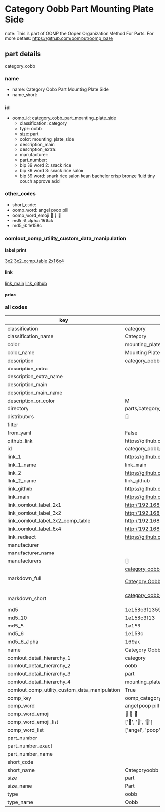 # Category Oobb Part Mounting Plate Side  

note: This is part of OOMP the Oopen Organization Method For Parts. For more details: https://github.com/oomlout/oomp_base

##  part details
  



category_oobb



### name
* name: Category Oobb Part Mounting Plate Side
* name_short: 
### id
* oomp_id: category_oobb_part_mounting_plate_side
  * classification: category
  * type: oobb
  * size: part
  * color: mounting_plate_side
  * description_main: 
  * description_extra: 
  * manufacturer: 
  * part_number: 
  * bip 39 word 2: snack rice
  * bip 39 word 3: snack rice salon
  * bip 39 word: snack rice salon bean bachelor crisp bronze fluid tiny couch approve acid

### other_codes
* short_code: 
* oomp_word: angel poop pill
* oomp_word_emoji :angel: :poop: :pill:
* md5_6_alpha: 169ak
* md5_6: 1e158c






### oomlout_oomp_utility_custom_data_manipulation
#### label print
[3x2](http://192.168.1.245:1112/?label=oomp%20169ak)
[3x2_oomp_table](http://192.168.1.108:1112/?label=oomp%20169ak)
[2x1](http://192.168.1.242:1112/?label=oomp%20169ak)
[6x4](http://192.168.1.55:1112/?label=oomp%20169ak)    

#### link

[link_main](https://github.com/oomlout/oomlout_oomp_version_1_messy/tree/main/parts/category_oobb_part_mounting_plate_side) [link_github](https://github.com/oomlout/oomlout_oomp_version_1_messy/tree/main/parts/category_oobb_part_mounting_plate_side)                             

#### price







### all codes 
| key | value |  
| --- | --- |  
| classification | category |  
| classification_name | Category |  
| color | mounting_plate_side |  
| color_name | Mounting Plate Side |  
| description | category_oobb |  
| description_extra |  |  
| description_extra_name |  |  
| description_main |  |  
| description_main_name |  |  
| description_or_color | M  |  
| directory | parts/category_oobb_part_mounting_plate_side |  
| distributors | [] |  
| filter |  |  
| from_yaml | False |  
| github_link | https://github.com/oomlout/oomlout_oomp_part_src/tree/main/parts/category_oobb_part_mounting_plate_side |  
| id | category_oobb_part_mounting_plate_side |  
| link_1 | https://github.com/oomlout/oomlout_oomp_version_1_messy/tree/main/parts/category_oobb_part_mounting_plate_side |  
| link_1_name | link_main |  
| link_2 | https://github.com/oomlout/oomlout_oomp_version_1_messy/tree/main/parts/category_oobb_part_mounting_plate_side |  
| link_2_name | link_github |  
| link_github | https://github.com/oomlout/oomlout_oomp_version_1_messy/tree/main/parts/category_oobb_part_mounting_plate_side |  
| link_main | https://github.com/oomlout/oomlout_oomp_version_1_messy/tree/main/parts/category_oobb_part_mounting_plate_side |  
| link_oomlout_label_2x1 | http://192.168.1.242:1112/?label=oomp%20169ak |  
| link_oomlout_label_3x2 | http://192.168.1.245:1112/?label=oomp%20169ak |  
| link_oomlout_label_3x2_oomp_table | http://192.168.1.108:1112/?label=oomp%20169ak |  
| link_oomlout_label_6x4 | http://192.168.1.55:1112/?label=oomp%20169ak |  
| link_redirect | https://github.com/oomlout/oomlout_oomp_version_1_messy/tree/main/parts/category_oobb_part_mounting_plate_side |  
| manufacturer |  |  
| manufacturer_name |  |  
| manufacturers | [] |  
| markdown_full | [category_oobb_part_mounting_plate_side](none)<br>[](none)<br>[Category Oobb Part Mounting Plate Side](none)<br><br> |  
| markdown_short | [category_oobb_part_mounting_plate_side](none)<br><br> |  
| md5 | 1e158c3f1359a394ce8891397d2e4e68 |  
| md5_10 | 1e158c3f13 |  
| md5_5 | 1e158 |  
| md5_6 | 1e158c |  
| md5_6_alpha | 169ak |  
| name | Category Oobb Part Mounting Plate Side |  
| oomlout_detail_hierarchy_1 | category |  
| oomlout_detail_hierarchy_2 | oobb |  
| oomlout_detail_hierarchy_3 | part |  
| oomlout_detail_hierarchy_4 | mounting_plate_side |  
| oomlout_oomp_utility_custom_data_manipulation | True |  
| oomp_key | oomp_category_oobb_part_mounting_plate_side |  
| oomp_word | angel poop pill |  
| oomp_word_emoji | :angel: :poop: :pill: |  
| oomp_word_emoji_list | [':angel:', ':poop:', ':pill:'] |  
| oomp_word_list | ['angel', 'poop', 'pill'] |  
| part_number |  |  
| part_number_exact |  |  
| part_number_name |  |  
| short_code |  |  
| short_name | Categoryoobb |  
| size | part |  
| size_name | Part |  
| type | oobb |  
| type_name | Oobb |  
